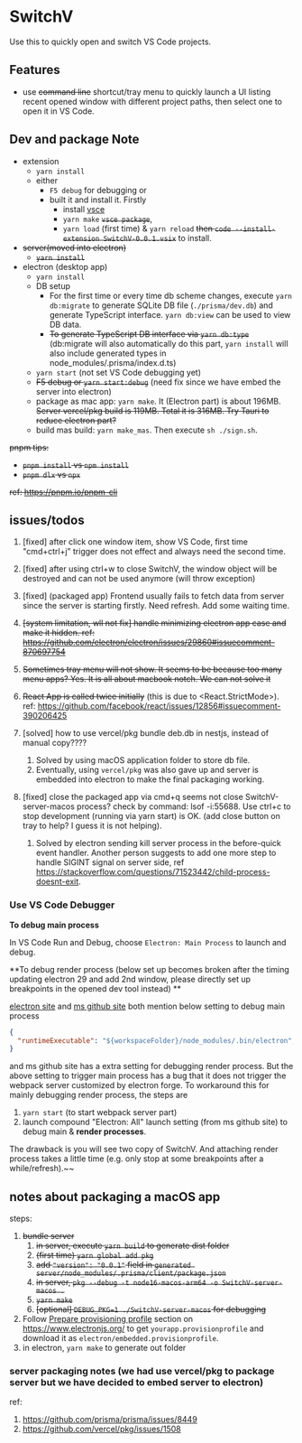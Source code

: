 # SwitchV 

Use this to quickly open and switch VS Code projects. 

## Features

- use ~~command line~~ shortcut/tray menu to quickly launch a UI listing recent opened window with different project paths, then select one to open it in VS Code.

## Dev and package Note

- extension
  - `yarn install`
  - either 
    - `F5 debug` for debugging or 
    - built it and install it. Firstly 
      - install [vsce](https://code.visualstudio.com/api/working-with-extensions/publishing-extension)
      - `yarn make` ~~`vsce package`~~, 
      - `yarn load` (first time) & `yarn reload` ~~then `code --install-extension SwitchV-0.0.1.vsix`~~ to install. 
- ~~server(moved into electron)~~
  - ~~`yarn install`~~ 
- electron (desktop app)
  - `yarn install`
  - DB setup 
    - For the first time or every time db scheme changes, execute `yarn db:migrate` to generate SQLite DB file (`./prisma/dev.db`) and generate TypeScript interface. `yarn db:view` can be used to view DB data.
    - ~~To generate TypeScript DB interface via `yarn db:type`~~ (db:migrate will also automatically do this part, `yarn install` will also include generated types in node_modules/.prisma/index.d.ts)
  - `yarn start` (not set VS Code debugging yet)
  - ~~F5 debug or `yarn start:debug`~~ (need fix since we have embed the server into electron)
  - package as mac app: `yarn make`. It (Electron part) is about 196MB. ~~Server vercel/pkg build is 119MB. Total it is 316MB. Try Tauri to reduce electron part?~~ 
  - build mas build: `yarn make_mas`. Then execute `sh ./sign.sh`.


~~pnpm tips:~~

- ~~`pnpm install` vs `npm install`~~
- ~~`pnpm dlx` vs `npx`~~ 

~~ref: https://pnpm.io/pnpm-cli~~

## issues/todos 

1. [fixed] after click one window item, show VS Code, first time "cmd+ctrl+j" trigger does not effect and always need the second time. 

2. [fixed] after using ctrl+w to close SwitchV, the window object will be destroyed and can not be used anymore (will throw exception)

3. [fixed] (packaged app) Frontend usually fails to fetch data from server since the server is starting firstly. Need refresh. Add some waiting time. 

4. ~~[system limitation, wll not fix] handle minimizing electron app case and make it hidden. ref:  https://github.com/electron/electron/issues/29860#issuecomment-870697754~~

5. ~~Sometimes tray menu will not show. It seems to be because too many menu apps? Yes. It is all about macbook notch. We can not solve it~~

6. ~~React App is called twice initially~~ (this is due to <React.StrictMode>). ref: https://github.com/facebook/react/issues/12856#issuecomment-390206425


7. [solved] how to use vercel/pkg bundle deb.db in nestjs, instead of manual copy???? 
    1. Solved by using macOS application folder to store db file.
    2. Eventually, using `vercel/pkg` was also gave up and server is embedded into electron to make the final packaging working. 
8. [fixed] close the packaged app via cmd+q seems not close SwitchV-server-macos process? check by command: lsof -i:55688. Use ctrl+c to stop development (running via yarn start) is OK. (add close button on tray to help? I guess it is not helping). 
    1. Solved by electron sending kill server process in the before-quick event handler. Another person suggests to add one more step to handle SIGINT signal on server side, ref https://stackoverflow.com/questions/71523442/child-process-doesnt-exit.

### Use VS Code Debugger  

**To debug main process**

In VS Code Run and Debug, choose `Electron: Main Process` to launch and debug.

**To debug render process (below set up becomes broken after the timing updating electron 29 and add 2nd window, please directly set up breakpoints in the opened dev tool instead) **

[electron site](https://www.electronjs.org/docs/latest/tutorial/debugging-vscode) and [ms github site](https://github.com/Microsoft/vscode-recipes/tree/master/Electron) both mention below setting to debug main process


```json 
{
  "runtimeExecutable": "${workspaceFolder}/node_modules/.bin/electron",
}
```

and ms github site has a extra setting for debugging render process. But the above setting to trigger main process has a bug that it does not trigger the webpack server customized by electron forge. To workaround this for mainly debugging render process, the steps are  

1. `yarn start` (to start webpack server part) 
2. launch compound "Electron: All" launch setting (from ms github site) to debug main & **render processes**. 

The drawback is you will see two copy of SwitchV. And attaching render process takes a little time (e.g. only stop at some breakpoints after a while/refresh).~~

## notes about packaging a macOS app

steps: 
1. ~~bundle server~~
    1. ~~in server, execute `yarn build` to generate dist folder~~
    2. ~~(first time) `yarn global add pkg`~~
    3. ~~add `"version": "0.0.1"` field in `generated server/node_modules/.prisma/client/package.json`~~
    4. ~~in server, `pkg --debug -t node16-macos-arm64 -o SwitchV-server-macos .`~~
    5. ~~`yarn make`~~
    6. ~~[optional] `DEBUG_PKG=1 ./SwitchV-server-macos` for debugging~~
2. Follow [Prepare provisioning profile](https://www.electronjs.org/) section on https://www.electronjs.org/ to get `yourapp.provisionprofile` and download it as `electron/embedded.provisionprofile`.
3. in electron, `yarn make` to generate out folder 


### server packaging notes (we had use vercel/pkg to package server but we have decided to embed server to electron)
ref: 
1. https://github.com/prisma/prisma/issues/8449
2. https://github.com/vercel/pkg/issues/1508

